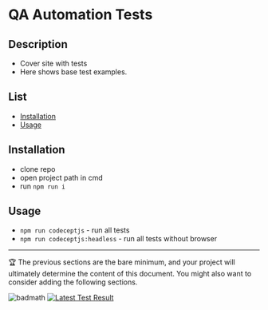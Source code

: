 # QA Automation Tests

## Description

- Cover site with tests
- Here shows base test examples.

## List
- [Installation](#installation)
- [Usage](#usage)

## Installation
- clone repo
- open project path in cmd
- run `npm run i`

## Usage
- `npm run codeceptjs` - run all tests
- `npm run codeceptjs:headless` - run all tests without browser

---

🏆 The previous sections are the bare minimum, and your project will ultimately determine the content of this document. You might also want to consider adding the following sections.


![badmath](https://img.shields.io/github/languages/top/lernantino/badmath)
[![Latest Test Result](https://github.com/adudyak/js4_adudyak/actions/workflows/action.yml/badge.svg)](https://github.com/adudyak/js4_adudyak/actions/workflows/action.yml)